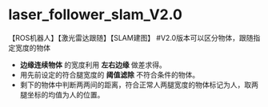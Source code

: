# laser_follower_slam_V2.0
【ROS机器人】【激光雷达跟随】【SLAM建图】
#V2.0版本可以区分物体，跟随指定宽度的物体
- **边缘连续物体** 的宽度利用 **左右边缘** 做差求得。
- 用先前设定的符合腿宽度的 **阈值滤除** 不符合条件的物体。
- 剩下的物体中判断两两间的距离，符合正常人两腿宽度的物体标记为人，取两腿坐标的均值为人的位置。
